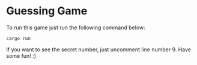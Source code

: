 # Guessing Game

To run this game just run the following command below: 

```
cargo run
```
If you want to see the secret number, just uncomment line number 9. 
Have some fun! :)
